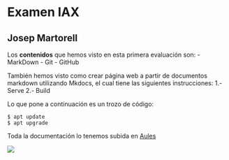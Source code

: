 # Examen IAX
## Josep Martorell 

Los **contenidos** que hemos visto en esta primera evaluación son:
    - MarkDown
     - Git
     - GitHub

También hemos visto como crear página web a partir de documentos markdown utilizando Mkdocs, el cual tiene las siguientes instrucciones:
1.- Serve
2.- Build

Lo que pone a continuación es un trozo de código:
```
$ apt update 
$ apt upgrade
```

Toda la documentación lo tenemos subida en [Aules](https://portal.edu.gva.es/aules/)

![](/home/xubuntu/Descargas/indice.jpg)


